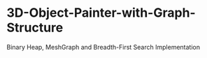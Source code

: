# 3D-Object-Painter-with-Graph-Structure
Binary Heap, MeshGraph and Breadth-First Search Implementation
